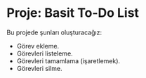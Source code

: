 # Proje: Basit To-Do List
Bu projede şunları oluşturacağız:

* Görev ekleme.
* Görevleri listeleme.
* Görevleri tamamlama (işaretlemek).
* Görevleri silme.
